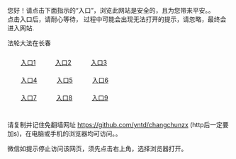 您好！请点击下面指示的“入口”，浏览此网站是安全的，且为您带来平安。。 <br/>
点击入口后，请耐心等待， 过程中可能会出现无法打开的提示，请忽略，最终会进入网站. </br>

法轮大法在长春<br/>
<div style="padding:10px"><a style="margin:20px" target="_blank" href="https://d250esl0bz3u0t.cloudfront.net/2Qpsp?msvwefg" id="ccLink1" rel="nofollow">入口1</a> <a target="_blank" style="margin:20px" href="https://d1dk7x6hfzgbfz.cloudfront.net/2Qpsp?nhirvp" id="ccLink2" rel="nofollow">入口2</a> <a style="margin:20px" target="_blank" href="https://dkdrcfihni0z7.cloudfront.net/2Qpsp?zgaxebbg" id="ccLink3" rel="nofollow">入口3</a></div>

<div style="padding:10px" ><a style="margin:20px" target="_blank" href="https://d250esl0bz3u0t.cloudfront.net/2Qpsp?msvwefg" id="ccLink4" rel="nofollow">入口4</a> <a style="margin:20px" href="https://d1dk7x6hfzgbfz.cloudfront.net/2Qpsp?nhirvp" target="_blank" id="ccLink5" rel="nofollow">入口5</a> <a style="margin:20px" href="https://dkdrcfihni0z7.cloudfront.net/2Qpsp?zgaxebbg" target="_blank" id="ccLink6" rel="nofollow">入口6</a></div>

<div style="padding:10px"><a style="margin:20px" target="_blank" href="https://d250esl0bz3u0t.cloudfront.net/2Qpsp?msvwefg" id="ccLink7" rel="nofollow">入口7</a> <a style="margin:20px" href="https://d1dk7x6hfzgbfz.cloudfront.net/2Qpsp?nhirvp" target="_blank" id="ccLink8" rel="nofollow">入口8</a> <a style="margin:20px" target="_blank" href="https://dkdrcfihni0z7.cloudfront.net/2Qpsp?zgaxebbg" id="ccLink9" rel="nofollow">入口9</a></div>

<br/>



请复制并记住免翻墙网址 https://github.com/yntd/changchunzx (http后一定要加s)，在电脑或手机的浏览器均可访问。。<br/>

微信如提示停止访问该网页，须先点击右上角，选择浏览器打开。
